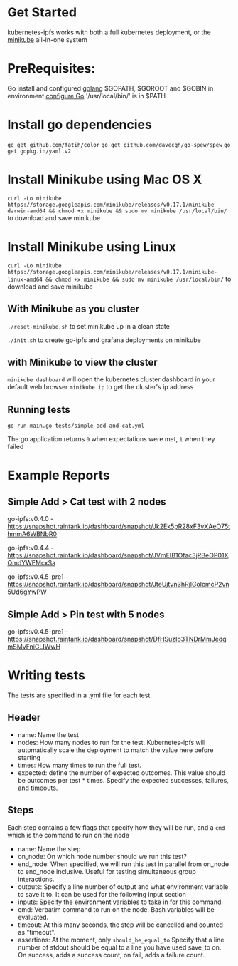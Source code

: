 # Get Started

kubernetes-ipfs works with both a full kubernetes deployment, or the [minikube](https://kubernetes.io/docs/getting-started-guides/minikube/) all-in-one system

# PreRequisites: 

Go install and configured [golang](https://golang.org/doc/install)
$GOPATH, $GOROOT and $GOBIN in environment [configure Go](https://golang.org/doc/install)
'/usr/local/bin/' is in $PATH

# Install go dependencies  

`go get github.com/fatih/color`
`go get github.com/davecgh/go-spew/spew`
`go get gopkg.in/yaml.v2`

# Install Minikube using Mac OS X 

`curl -Lo minikube https://storage.googleapis.com/minikube/releases/v0.17.1/minikube-darwin-amd64 && chmod +x minikube && sudo mv minikube /usr/local/bin/` to download and save minikube 

# Install Minikube using Linux 

`curl -Lo minikube https://storage.googleapis.com/minikube/releases/v0.17.1/minikube-linux-amd64 && chmod +x minikube && sudo mv minikube /usr/local/bin/` to download and save minikube 

## With Minikube as you cluster 

`./reset-minikube.sh` to set minikube up in a clean state

`./init.sh` to create go-ipfs and grafana deployments on minikube

## with Minikube to view the cluster 

`minikube dashboard` will open the kubernetes cluster dashboard in your default web browser 
`minikube ip` to get the cluster's ip address 

## Running tests

`go run main.go tests/simple-add-and-cat.yml` 

The go application returns `0` when expectations were met, `1` when they failed

# Example Reports

## Simple Add > Cat test with 2 nodes

go-ipfs:v0.4.0 - https://snapshot.raintank.io/dashboard/snapshot/Jk2Ek5pR28xF3vXAeO75thmmA6WBNbR0

go-ipfs:v0.4.4 - https://snapshot.raintank.io/dashboard/snapshot/JVmEIB1Ofac3jRBeOP01XQmdYWEMcxSa

go-ipfs:v0.4.5-pre1 - https://snapshot.raintank.io/dashboard/snapshot/JteUjtvn3hRjlGolcmcP2vn5Ud6gYwPW

## Simple Add > Pin test with 5 nodes

go-ipfs:v0.4.5-pre1 - https://snapshot.raintank.io/dashboard/snapshot/DfHSuzIo3TNDrMmJedqmSMvFniGLIWwH

# Writing tests

The tests are specified in a .yml file for each test.

## Header
* name: Name the test
* nodes: How many nodes to run for the test. Kubernetes-ipfs will automatically scale the deployment to match the value here before starting
* times: How many times to run the full test.
* expected: define the number of expected outcomes. This value should be outcomes per test * times. Specify the expected successes, failures, and timeouts.

## Steps
Each step contains a few flags that specify how they will be run, and a `cmd` which is the command to run on the node
* name: Name the step
* on_node: On which node number should we run this test?
* end_node: When specified, we will run this test in parallel from on_node to end_node inclusive. Useful for testing simultaneous group interactions.
* outputs: Specify a line number of output and what environment variable to save it to. It can be used for the following input section
* inputs: Specify the environment variables to take in for this command.
* cmd: Verbatim command to run on the node. Bash variables will be evaluated.
* timeout: At this many seconds, the step will be cancelled and counted as "timeout".
* assertions: At the moment, only `should_be_equal_to` Specify that a line number of stdout should be equal to a line you have used save_to on. On success, adds a success count, on fail, adds a failure count.

